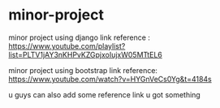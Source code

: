 # minor-project
minor project using django link reference : https://www.youtube.com/playlist?list=PLTV1jAY3nKHPvKZGpjxoIujxW05MTtEL6

minor project using bootstrap link reference: https://www.youtube.com/watch?v=HYGnVeCs0Yg&t=4184s

u guys can also add some reference link u got something
